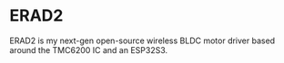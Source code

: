 # ERAD2
ERAD2 is my next-gen open-source wireless BLDC motor driver based around the TMC6200 IC and an ESP32S3.
